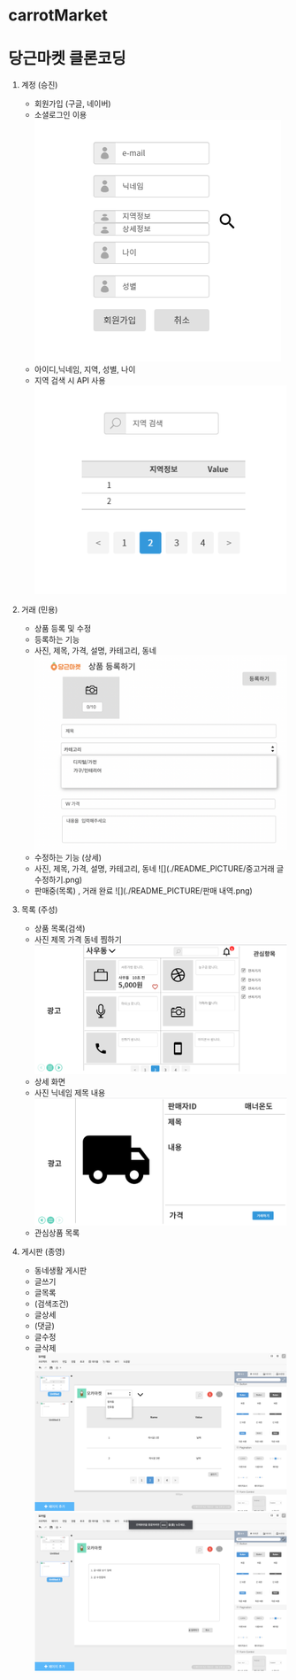 # carrotMarket

# 당근마켓 클론코딩

1. 계정 (승진)
   - 회원가입 (구글, 네이버)
   	- 소셜로그인 이용
![](./README_PICTURE/회원가입.png)
   - 아이디,닉네임, 지역, 성별, 나이
   	- 지역 검색 시 API 사용
![](./README_PICTURE/지역검색.png)

2. 거래 (민용)
   - 상품 등록 및 수정
    - 등록하는 기능
    - 사진, 제목, 가격, 설명, 카테고리, 동네
![](./README_PICTURE/상품등록하기.png)
   - 수정하는 기능 (상세)
    - 사진, 제목, 가격, 설명, 카테고리, 동네
![](./README_PICTURE/중고거래 글 수정하기.png)
   - 판매중(목록)  , 거래 완료
![](./README_PICTURE/판매 내역.png)

3. 목록 (주성)
   - 상품 목록(검색)
    - 사진 제목 가격 동네 찜하기
![](./README_PICTURE/상품목록.png)
   - 상세 화면
    - 사진 닉네임 제목 내용
![](./README_PICTURE/상세내용.png)
   - 관심상품 목록

4. 게시판 (종영)
   - 동네생활 게시판
   - 글쓰기
   - 글목록
    - (검색조건)
   - 글상세
    - (댓글)
   - 글수정
   - 글삭제
![](./README_PICTURE/게시판.png)
![](./README_PICTURE/게시글작성.png)